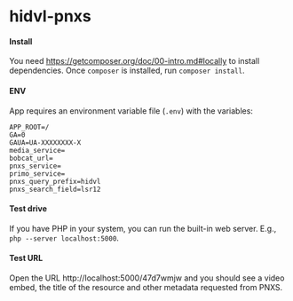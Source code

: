 # hidvl-pnxs

#### Install

You need https://getcomposer.org/doc/00-intro.md#locally to install dependencies. Once `composer` is installed, run `composer install`.

#### ENV

App requires an environment variable file (`.env`) with the variables:

```
APP_ROOT=/
GA=0
GAUA=UA-XXXXXXXX-X
media_service=
bobcat_url=
pnxs_service=
primo_service=
pnxs_query_prefix=hidvl
pnxs_search_field=lsr12
```

#### Test drive

If you have PHP in your system, you can run the built-in web server. E.g., `php --server localhost:5000`.

#### Test URL

Open the URL http://localhost:5000/47d7wmjw and you should see a video embed, the title of the resource and other metadata requested from PNXS.
